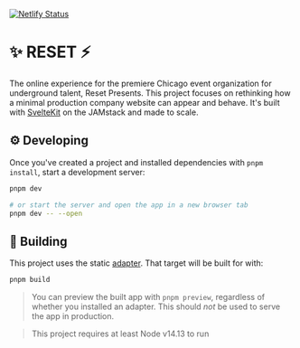 [![Netlify Status](https://api.netlify.com/api/v1/badges/7befdeff-e928-4eed-b7b6-0552a9bea11a/deploy-status)](https://app.netlify.com/sites/resetpresents/deploys)

# ✨ RESET ⚡️

The online experience for the premiere Chicago event organization for underground talent, Reset Presents.
This project focuses on rethinking how a minimal production company website can appear and behave.
It's built with [SvelteKit](https://github.com/sveltejs/kit) on the JAMstack and made to scale.

## ⚙️ Developing

Once you've created a project and installed dependencies with `pnpm install`, start a development server:

```bash
pnpm dev

# or start the server and open the app in a new browser tab
pnpm dev -- --open
```

## 🔨 Building

This project uses the static [adapter](https://kit.svelte.dev/docs#adapters). That target will be built for with:

```bash
pnpm build
```

> You can preview the built app with `pnpm preview`, regardless of whether you installed an adapter. This should _not_ be used to serve the app in production.

> This project requires at least Node v14.13 to run
